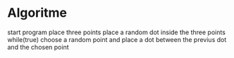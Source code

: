# Algoritme
start program
place three points
place a random dot inside the three points
while(true) choose a random point and place a dot between the previus dot and the chosen point
